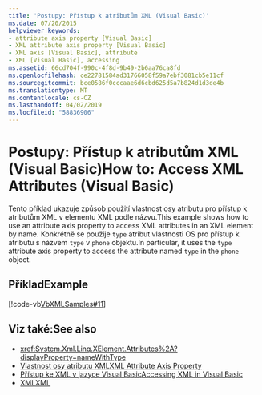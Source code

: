 ```yaml
---
title: 'Postupy: Přístup k atributům XML (Visual Basic)'
ms.date: 07/20/2015
helpviewer_keywords:
- attribute axis property [Visual Basic]
- XML attribute axis property [Visual Basic]
- XML axis [Visual Basic], attribute
- XML [Visual Basic], accessing
ms.assetid: 66cd704f-990c-4f8d-9b49-2b6aa76ca8fd
ms.openlocfilehash: ce22781584ad31766058f59a7ebf3081cb5e11cf
ms.sourcegitcommit: bce0586f0cccaae6d6cbd625d5a7b824d1d3de4b
ms.translationtype: MT
ms.contentlocale: cs-CZ
ms.lasthandoff: 04/02/2019
ms.locfileid: "58836906"
---
```

# <a name="how-to-access-xml-attributes-visual-basic"></a><span data-ttu-id="b54ce-102">Postupy: Přístup k atributům XML (Visual Basic)</span><span class="sxs-lookup"><span data-stu-id="b54ce-102">How to: Access XML Attributes (Visual Basic)</span></span>
<span data-ttu-id="b54ce-103">Tento příklad ukazuje způsob použití vlastnost osy atributu pro přístup k atributům XML v elementu XML podle názvu.</span><span class="sxs-lookup"><span data-stu-id="b54ce-103">This example shows how to use an attribute axis property to access XML attributes in an XML element by name.</span></span> <span data-ttu-id="b54ce-104">Konkrétně se použije `type` atribut vlastnosti OS pro přístup k atributu s názvem `type` v `phone` objektu.</span><span class="sxs-lookup"><span data-stu-id="b54ce-104">In particular, it uses the `type` attribute axis property to access the attribute named `type` in the `phone` object.</span></span>  
  
## <a name="example"></a><span data-ttu-id="b54ce-105">Příklad</span><span class="sxs-lookup"><span data-stu-id="b54ce-105">Example</span></span>  
 [!code-vb[VbXMLSamples#11](~/samples/snippets/visualbasic/VS_Snippets_VBCSharp/VbXMLSamples/VB/XMLSamples5.vb#11)]  
  
## <a name="see-also"></a><span data-ttu-id="b54ce-106">Viz také:</span><span class="sxs-lookup"><span data-stu-id="b54ce-106">See also</span></span>

- <xref:System.Xml.Linq.XElement.Attributes%2A?displayProperty=nameWithType>
- [<span data-ttu-id="b54ce-107">Vlastnost osy atributu XML</span><span class="sxs-lookup"><span data-stu-id="b54ce-107">XML Attribute Axis Property</span></span>](../../../../visual-basic/language-reference/xml-axis/xml-attribute-axis-property.md)
- [<span data-ttu-id="b54ce-108">Přístup ke XML v jazyce Visual Basic</span><span class="sxs-lookup"><span data-stu-id="b54ce-108">Accessing XML in Visual Basic</span></span>](../../../../visual-basic/programming-guide/language-features/xml/accessing-xml.md)
- [<span data-ttu-id="b54ce-109">XML</span><span class="sxs-lookup"><span data-stu-id="b54ce-109">XML</span></span>](../../../../visual-basic/programming-guide/language-features/xml/index.md)
